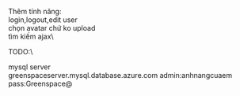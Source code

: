 Thêm tính năng:\
login,logout,edit user\
chọn avatar chứ ko upload\
tìm kiếm ajax\


TODO:\





mysql server\
greenspaceserver.mysql.database.azure.com
admin:anhnangcuaem
pass:Greenspace@
